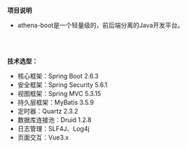 **项目说明** 
- athena-boot是一个轻量级的，前后端分离的Java开发平台。
<br>

<br>

**技术选型：** 
- 核心框架：Spring Boot 2.6.3
- 安全框架：Spring Security 5.6.1
- 视图框架：Spring MVC 5.3.15
- 持久层框架：MyBatis 3.5.9
- 定时器：Quartz 2.3.2
- 数据库连接池：Druid 1.2.8
- 日志管理：SLF4J、Log4j
- 页面交互：Vue3.x 
<br> 

